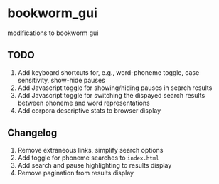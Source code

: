 # bookworm_gui
modifications to bookworm gui

## TODO
1. Add keyboard shortcuts for, e.g., word-phoneme toggle, case sensitivity, show-hide pauses
2. Add Javascript toggle for showing/hiding pauses in search results
3. Add Javascript toggle for switching the dispayed search results between phoneme and word representations
4. Add corpora descriptive stats to browser display

## Changelog
1. Remove extraneous links, simplify search options
2. Add toggle for phoneme searches to `index.html`
3. Add search and pause highlighting to results display
4. Remove pagination from results display

